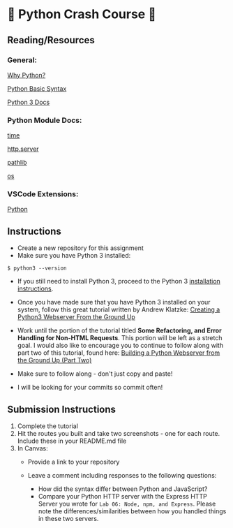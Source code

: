 # :snake: Python Crash Course :snake:

## Reading/Resources

### General:
[Why Python?](http://www.bestprogramminglanguagefor.me/why-learn-python)

[Python Basic Syntax](https://www.w3schools.com/python/python_syntax.asp)

[Python 3 Docs](https://docs.python.org/3.6/)

### Python Module Docs:
[time](https://docs.python.org/3/library/time.html)

[http.server](https://docs.python.org/3/library/http.server.html)

[pathlib](https://docs.python.org/3/library/pathlib.html)

[os](https://docs.python.org/3/library/os.html)

### VSCode Extensions:
[Python](https://marketplace.visualstudio.com/items?itemName=ms-python.python)

## Instructions
- Create a new repository for this assignment
- Make sure you have Python 3 installed:
```
$ python3 --version
```
- If you still need to install Python 3, proceed to the Python 3 [installation instructions](install-py.md).

- Once you have made sure that you have Python 3 installed on your system, follow this great tutorial written by Andrew Klatzke: [Creating a Python3 Webserver From the Ground Up](https://medium.com/@andrewklatzke/creating-a-python3-webserver-from-the-ground-up-4ff8933ecb96)
- Work until the portion of the tutorial titled **Some Refactoring, and Error Handling for Non-HTML Requests**. This portion will be left as a stretch goal. I would also like to encourage you to continue to follow along with part two of this tutorial, found here: [Building a Python Webserver from the Ground Up (Part Two)](https://medium.com/@andrewklatzke/building-a-python-webserver-from-the-ground-up-part-two-c8ca336abe62)
- Make sure to follow along - don't just copy and paste!
- I will be looking for your commits so commit often!

## Submission Instructions

1. Complete the tutorial
2. Hit the routes you built and take two screenshots - one for each route. Include these in your README.md file
3. In Canvas:
    - Provide a link to your repository
    - Leave a comment including responses to the following questions:

      - How did the syntax differ between Python and JavaScript?
      - Compare your Python HTTP server with the Express HTTP Server you wrote for `Lab 06: Node, npm, and Express`. Please note the differences/similarities between how you handled things in these two servers.